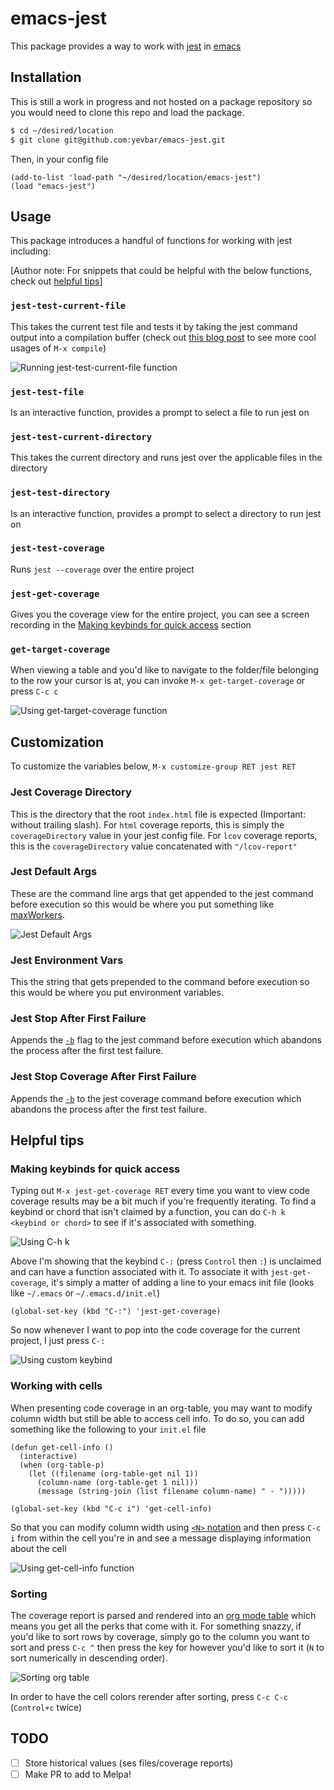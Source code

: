 # emacs-jest

This package provides a way to work with [jest](https://jestjs.io/) in [emacs](https://www.gnu.org/software/emacs/)

## Installation

This is still a work in progress and not hosted on a package repository so you would need to clone this repo and load the package.

```bash
$ cd ~/desired/location
$ git clone git@github.com:yevbar/emacs-jest.git
```

Then, in your config file

```elisp
(add-to-list 'load-path "~/desired/location/emacs-jest")
(load "emacs-jest")
```

## Usage

This package introduces a handful of functions for working with jest including:

[Author note: For snippets that could be helpful with the below functions, check out [helpful tips](#helpful-tips)]

### `jest-test-current-file`

This takes the current test file and tests it by taking the jest command output into a compilation buffer (check out [this blog post](https://erick.navarro.io/blog/using-compilation-mode-to-run-all-the-things/) to see more cool usages of `M-x compile`)

![Running `jest-test-current-file` function](media/jest-test-current-file.gif)

### `jest-test-file`

Is an interactive function, provides a prompt to select a file to run jest on

### `jest-test-current-directory`

This takes the current directory and runs jest over the applicable files in the directory

### `jest-test-directory`

Is an interactive function, provides a prompt to select a directory to run jest on

### `jest-test-coverage`

Runs `jest --coverage` over the entire project

### `jest-get-coverage`

Gives you the coverage view for the entire project, you can see a screen recording in the [Making keybinds for quick access](#making-keybinds-for-quick-access) section

### `get-target-coverage`

When viewing a table and you'd like to navigate to the folder/file belonging to the row your cursor is at, you can invoke `M-x get-target-coverage` or press `C-c c`

![Using `get-target-coverage` function](media/get-target-coverage.gif)

## Customization

To customize the variables below, `M-x customize-group RET jest RET`

### Jest Coverage Directory

This is the directory that the root `index.html` file is expected (Important: without trailing slash). For `html` coverage reports, this is simply the `coverageDirectory` value in your jest config file. For `lcov` coverage reports, this is the `coverageDirectory` value concatenated with `"/lcov-report"`

### Jest Default Args

These are the command line args that get appended to the jest command before execution so this would be where you put something like [maxWorkers](https://jestjs.io/docs/cli#--maxworkersnumstring).

![Jest Default Args](media/jest-default-args.png)

### Jest Environment Vars

This the string that gets prepended to the command before execution so this would be where you put environment variables.

### Jest Stop After First Failure

Appends the [`-b`](https://jestjs.io/docs/cli#--bail) flag to the jest command before execution which abandons the process after the first test failure.

### Jest Stop Coverage After First Failure

Appends the [`-b`](https://jestjs.io/docs/cli#--bail) to the jest coverage command before execution which abandons the process after the first test failure.

## Helpful tips

### Making keybinds for quick access

Typing out `M-x jest-get-coverage RET` every time you want to view code coverage results may be a bit much if you're frequently iterating. To find a keybind or chord that isn't claimed by a function, you can do `C-h k <keybind or chord>` to see if it's associated with something.

![Using `C-h k`](media/c-h-k.gif)

Above I'm showing that the keybind `C-:` (press `Control` then `:`) is unclaimed and can have a function associated with it. To associate it with `jest-get-coverage`, it's simply a matter of adding a line to your emacs init file (looks like `~/.emacs` or `~/.emacs.d/init.el`)

```elisp
(global-set-key (kbd "C-:") 'jest-get-coverage)
```

So now whenever I want to pop into the code coverage for the current project, I just press `C-:`

![Using custom keybind](media/c-colon-usage.gif)

### Working with cells

When presenting code coverage in an org-table, you may want to modify column width but still be able to access cell info. To do so, you can add something like the following to your `init.el` file

```elisp
(defun get-cell-info ()
  (interactive)
  (when (org-table-p)
    (let ((filename (org-table-get nil 1))
	  (column-name (org-table-get 1 nil)))
      (message (string-join (list filename column-name) " - ")))))

(global-set-key (kbd "C-c i") 'get-cell-info)
```

So that you can modify column width using [`<N>` notation](https://orgmode.org/manual/Column-Width-and-Alignment.html) and then press `C-c i` from within the cell you're in and see a message displaying information about the cell

![Using `get-cell-info` function](media/get-cell-info.gif)

### Sorting

The coverage report is parsed and rendered into an [org mode table](https://orgmode.org/manual/Tables.html) which means you get all the perks that come with it. For something snazzy, if you'd like to sort rows by coverage, simply go to the column you want to sort and press `C-c ^` then press the key for however you'd like to sort it (`N` to sort numerically in descending order).

![Sorting org table](media/org-table-sort.gif)

In order to have the cell colors rerender after sorting, press `C-c C-c` (`Control+c` twice)

## TODO

- [ ] Store historical values (ses files/coverage reports)
- [ ] Make PR to add to Melpa!
